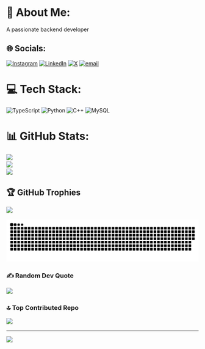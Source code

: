 # 💫 About Me:
A passionate backend developer


## 🌐 Socials:
[![Instagram](https://img.shields.io/badge/Instagram-%23E4405F.svg?logo=Instagram&logoColor=white)](https://instagram.com/leslie_acquaye) [![LinkedIn](https://img.shields.io/badge/LinkedIn-%230077B5.svg?logo=linkedin&logoColor=white)](https://www.linkedin.com/in/isaiah-leslie-acquaye-749ba0366/) [![X](https://img.shields.io/badge/X-black.svg?logo=X&logoColor=white)](https://x.com/leslie_acquaye) [![email](https://img.shields.io/badge/Email-D14836?logo=gmail&logoColor=white)](mailto:lesacq007@gmail.com) 

# 💻 Tech Stack:
![TypeScript](https://img.shields.io/badge/typescript-%23007ACC.svg?style=for-the-badge&logo=typescript&logoColor=white) ![Python](https://img.shields.io/badge/python-3670A0?style=for-the-badge&logo=python&logoColor=ffdd54) ![C++](https://img.shields.io/badge/c++-%2300599C.svg?style=for-the-badge&logo=c%2B%2B&logoColor=white) ![MySQL](https://img.shields.io/badge/mysql-4479A1.svg?style=for-the-badge&logo=mysql&logoColor=white)
# 📊 GitHub Stats:
![](https://github-readme-stats.vercel.app/api?username=lesacq&theme=dark&hide_border=false&include_all_commits=true&count_private=true)<br/>
![](https://nirzak-streak-stats.vercel.app/?user=lesacq&theme=dark&hide_border=false)<br/>
![](https://github-readme-stats.vercel.app/api/top-langs/?username=lesacq&theme=dark&hide_border=false&include_all_commits=true&count_private=true&layout=compact)

## 🏆 GitHub Trophies
![](https://github-profile-trophy.vercel.app/?username=lesacq&theme=radical&no-frame=false&no-bg=true&margin-w=4)

![snake gif](https://github.com/lesacq/lesacq/blob/output/github-snake-dark.svg)

### ✍️ Random Dev Quote
![](https://quotes-github-readme.vercel.app/api?type=horizontal&theme=radical)

### 🔝 Top Contributed Repo
![](https://github-contributor-stats.vercel.app/api?username=lesacq&limit=5&theme=dark&combine_all_yearly_contributions=true)

---
[![](https://visitcount.itsvg.in/api?id=lesacq&icon=2&color=4)](https://visitcount.itsvg.in)

<!-- Proudly created with GPRM ( https://gprm.itsvg.in ) -->

